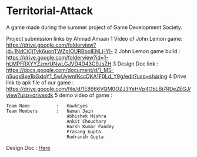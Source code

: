 # Territorial-Attack
A game made during the summer project of Game Development Society.

Project submission links by Ahmad Amaan
1 Video of John Lemon game: https://drive.google.com/folderview?id=1NdCiCjTvk6uonTWZpIOURBbolENLHYl-
2 John Lemon game build : https://drive.google.com/folderview?id=1-hLMPFRXYYZzmrUNwLGJVD4D43C9JsZH
3 Design Doc link : https://docs.google.com/document/d/1_MS-n5uqsBxe1bGxIpY1_5wUywnfKccDKA1F0Ld_Y9g/edit?usp=sharing
4 Drive link to apk file of our game : https://drive.google.com/file/d/1E8666VQM0OZJ3YeHVp4ObLBi7RDeZEGJ/view?usp=drivesdk
5 demo video of game :
```
Team Name          :   HawkEyes
Team Members       :   Naman Jain
                       Abhishek Mishra
                       Ankit Choudhary
                       Harsh Kumar Pandey 
                       Prasang Gupta
                       Rudransh Gupta
```
Design Doc : [Here](https://docs.google.com/document/d/1iTHjU667Q5dMt-9HG7IbnU2TMcmipHFL_OSOFIJ1-jU/edit?usp=sharing)
